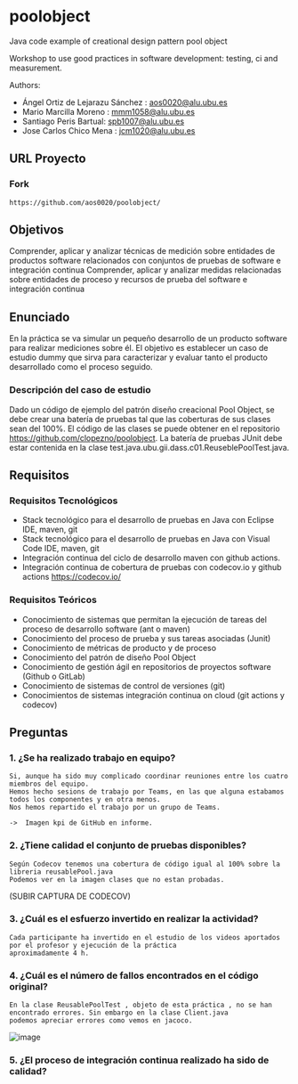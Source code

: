poolobject
==========


Java code example of creational design pattern pool object

Workshop to use good practices in software development: testing, ci and measurement.

Authors:
- Ángel Ortiz de Lejarazu Sánchez : aos0020@alu.ubu.es
- Mario Marcilla Moreno : mmm1058@alu.ubu.es
- Santiago Peris Bartual: spb1007@alu.ubu.es
- Jose Carlos Chico Mena : jcm1020@alu.ubu.es

## URL Proyecto
### Fork
	https://github.com/aos0020/poolobject/
 
## Objetivos
Comprender, aplicar y analizar técnicas de medición sobre entidades de productos software relacionados con conjuntos de pruebas de software e integración continua
Comprender, aplicar y analizar medidas relacionadas sobre entidades de proceso y recursos de prueba del software e integración continua

## Enunciado
En la práctica se va simular un pequeño desarrollo de un producto software para realizar mediciones sobre él. 
El objetivo es establecer un caso de estudio dummy que sirva para caracterizar y evaluar tanto el producto desarrollado como el proceso seguido.

### Descripción del caso de estudio
Dado un código de ejemplo del patrón diseño creacional Pool Object, se debe crear una batería de pruebas tal que las coberturas de sus clases sean del 100%. 
El código de las clases se puede obtener en el repositorio https://github.com/clopezno/poolobject. La batería de pruebas JUnit debe estar contenida en la clase 
test.java.ubu.gii.dass.c01.ReuseblePoolTest.java.

## Requisitos

### Requisitos Tecnológicos
- Stack tecnológico para el desarrollo de pruebas en Java con Eclipse IDE, maven, git
- Stack tecnológico para el desarrollo de pruebas en Java con Visual Code IDE, maven, git
- Integración continua del ciclo de desarrollo maven con github actions.
- Integración continua de cobertura de pruebas con codecov.io y github actions https://codecov.io/

### Requisitos Teóricos
- Conocimiento de sistemas que permitan la ejecución de tareas del proceso de desarrollo software (ant o maven)
- Conocimiento del proceso de prueba y sus tareas asociadas (Junit)
- Conocimiento de métricas de producto y de proceso
- Conocimiento del patrón de diseño Pool Object
- Conocimiento de gestión ágil en repositorios de proyectos software (Github o GitLab)
- Conocimiento de sistemas de control de versiones (git)
- Conocimientos de sistemas integración continua on cloud (git actions y codecov)


## Preguntas

### 1. ¿Se ha realizado trabajo en equipo?
	Si, aunque ha sido muy complicado coordinar reuniones entre los cuatro miembros del equipo. 
	Hemos hecho sesions de trabajo por Teams, en las que alguna estabamos todos los componentes y en otra menos. 
	Nos hemos repartido el trabajo por un grupo de Teams.
	
	->	Imagen kpi de GitHub en informe.
	
	

### 2. ¿Tiene calidad el conjunto de pruebas disponibles?
	Según Codecov tenemos una cobertura de código igual al 100% sobre la libreria reusablePool.java
	Podemos ver en la imagen clases que no estan probadas.

 (SUBIR CAPTURA DE CODECOV)
	

### 3. ¿Cuál es el esfuerzo invertido en realizar la actividad?
	Cada participante ha invertido en el estudio de los videos aportados por el profesor y ejecución de la práctica 
	aproximadamente 4 h.
	

### 4. ¿Cuál es el número de fallos encontrados en el código original?

	En la clase ReusablePoolTest , objeto de esta práctica , no se han encontrado errores. Sin embargo en la clase Client.java 
	podemos apreciar errores como vemos en jacoco.
 
![image](https://github.com/user-attachments/assets/e9760df0-9c75-4c3f-b03f-8cd7715300c0)


### 5. ¿El proceso de integración continua realizado ha sido de calidad?

